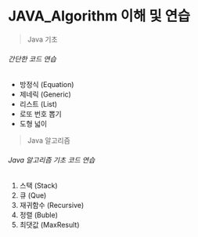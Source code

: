 # JAVA_Algorithm 이해 및 연습

>Java 기초
###### 간단한 코드 연습
* 방정식 (Equation)
* 제네릭 (Generic)
* 리스트 (List)
* 로또 번호 뽑기
* 도형 넓이

>Java 알고리즘
###### Java 알고리즘 기초 코드 연습
1. 스택 (Stack)
2. 큐 (Que)
3. 재귀함수 (Recursive)
4. 정렬 (Buble)
5. 최댓값 (MaxResult)
